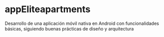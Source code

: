 # appEliteapartments
Desarrollo de una aplicación móvil nativa  en Android con funcionalidades básicas, siguiendo buenas prácticas de diseño y  arquitectura
